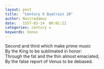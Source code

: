 ```yaml
---
layout: post
title:  "Century X Quatrain 28"
author: Nostradamus
date:   1557-03-14  00:01:22
categories: century x
keywords: Venus
---
```

Second and third which make prime music  
By the King to be sublimated in honor:  
Through the fat and the thin almost emaciated,  
By the false report of Venus to be debased.